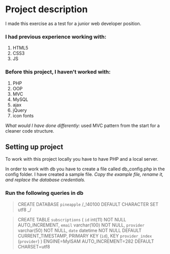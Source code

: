 # Project description

I made this exercise as a test for a junior web developer position.

### I had previous experience working with:

1. HTML5
2. CSS3
3. JS

### Before this project, I haven't worked with:

1. PHP
2. OOP
3. MVC
4. MySQL
5. ajax
6. jQuery
7. icon fonts

_What would I have done differently:_ used MVC pattern from the start for a cleaner code structure.

## Setting up project

To work with this project locally you have to have PHP and a local server.

In order to work with db you have to create a file called db_config.php in the config folder. I have created a sample file. _Copy the example file, rename it, and replace the database credentials._

### Run the following queries in db

> CREATE DATABASE `pineapple` /_!40100 DEFAULT CHARACTER SET utf8 _/

> CREATE TABLE `subscriptions` (
> `id` int(11) NOT NULL AUTO_INCREMENT,
> `email` varchar(100) NOT NULL,
> `provider` varchar(50) NOT NULL,
> `date` datetime NOT NULL DEFAULT CURRENT_TIMESTAMP,
> PRIMARY KEY (`id`),
> KEY `provider_index` (`provider`)
> ) ENGINE=MyISAM AUTO_INCREMENT=282 DEFAULT CHARSET=utf8
